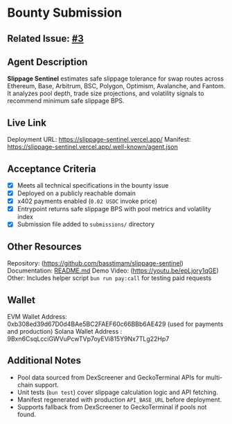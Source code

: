 
# Bounty Submission
## Related Issue: [#3](https://github.com/daydreamsai/agent-bounties/issues/3)
## Agent Description
**Slippage Sentinel** estimates safe slippage tolerance for swap routes across Ethereum, Base, Arbitrum, BSC, Polygon, Optimism, Avalanche, and Fantom. It analyzes pool depth, trade size projections, and volatility signals to recommend minimum safe slippage BPS.

## Live Link
Deployment URL: https://slippage-sentinel.vercel.app/ 
Manifest: https://slippage-sentinel.vercel.app/.well-known/agent.json

## Acceptance Criteria
* [x]  Meets all technical specifications in the bounty issue
* [x]  Deployed on a publicly reachable domain
* [x]  x402 payments enabled (`0.02 USDC` invoke price)
* [x]  Entrypoint returns safe slippage BPS with pool metrics and volatility index
* [x]  Submission file added to `submissions/` directory

## Other Resources
Repository: (https://github.com/basstimam/slippage-sentinel) 
Documentation: [README.md](https://github.com/basstimam/slippage-sentinel/blob/master/README.md) 
Demo Video: (https://youtu.be/epLjory1qGE) Other: Includes helper script `bun run pay:call` for testing paid requests

## Wallet
EVM Wallet Address: 0xb308ed39d67D0d4BAe5BC2FAEF60c66BBb6AE429 (used for payments and production)
Solana Wallet Address : 9Bxn6CsqLcciGWVuPcwTVp7oyEVi815Y9Nx7TLg22Hp7

## Additional Notes
* Pool data sourced from DexScreener and GeckoTerminal APIs for multi-chain support.
* Unit tests (`bun test`) cover slippage calculation logic and API fetching.
* Manifest regenerated with production `API_BASE_URL` before deployment.
* Supports fallback from DexScreener to GeckoTerminal if pools not found.
